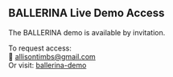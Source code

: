 ## BALLERINA Live Demo Access

The BALLERINA demo is available by invitation.

To request access:  
📧 allisontimbs@gmail.com  
Or visit: [ballerina-demo](https://chat.openai.com/g/g-XXXX)
